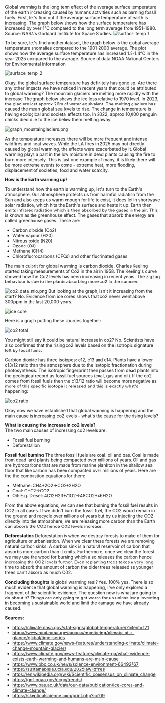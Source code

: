 
Global warming is the long term effect of the average surface temperature of the earth increasing caused by humans activities such as burning fossil fuels. First, let's find out if the average surface temperature of earth is increasing. The graph below shows how the surface temperature has increased by over 1°C compared to the long term average from 1951-1980. Source: NASA's Goddard Institute for Space Studies. 
![surface_temp_1](/assets/surface_temp_1.png)

To be sure, let's find another dataset, the graph below is the global average temperature anomalies compared to the 1901-2000 average. The plot shows how the average surface temperature has increased 1.2-1.4°C in the year 2025 compared to the average. Source of data NOAA National Centers for Environmental information.

![surface_temp_2](/assets/surface_temp_2.png)

Okay, the global surface temperature has definitely has gone up. Are there any other impacts we have noticed in recent years that could be attributed to global warming? The mountain glaciers are melting more rapidly with the increase The graph below shows the ice loss relative to 1970 level. In 2023, the glaciers lost approx 26m of water equivalent. The melting glaciers has caused the mean global sea levels to rise. The change in temperature is having ecological and societal effects too. In 2022, approx 10,000 penguin chicks died due to the ice below them melting away.

![graph_mountainglaciers.png](/assets/graph_mountainglaciers.png)

 As the temperature increases, there will be more frequent and intense wildfires and heat waves. While the LA fires in 2025 may not directly caused by global warming, the effects were exacerbated by it. Global warming plays a part in the low moisture in dead plants causing the fire to burn more intensely. This is just one example of many, it is likely there will be more extreme events to come - extreme heat, more flooding, displacement of societies, food and water scarcity. <br>
 
**How is the Earth warming up?**

To understand how the earth is warming up, let's turn to the Earth's atmosphere. 
Our atmosphere protects us from harmful radiation from the Sun and also keeps us warm enough for life to exist, it does let in shortwave solar radiation, which hits the Earth's surface and heats it up. Earth then emits infrared radiation which is then absorbed by the gases in the air. This is known as the greenhouse effect. The gases that absorb the energy are called greenhouse gases. These are:
- Carbon dioxide (Co2)
- Water vapour (H20)
- Nitrous oxide (N20)
- Ozone (O3)
- Methane (CH4)
- Chlorofluorocarbons (CFCs) and other fluorinated gases

The main culprit for global warming is carbon dioxide. Charles Keeling started taking measurements of Co2 in the air in 1958. The Keeling's curve showed how the Co2 levels has been increasing in recent years. The zigzag behaviour is due to the plants absorbing more co2 in the summer.

![co2_data_mlo.png](/assets/co2_data_mlo.png)
But looking at the graph, isn't it increasing from the start? No. Evidence from ice cores shows that co2 never went above 300ppm in the last 20,000 years. 

![ice core](/assets/ice_core.png)

Here is a graph putting these sources together:

![co2 total](/assets/co2_total.png)

You might still say it could be natural increase in co2? No. Scientists have also confirmed that the rising co2 levels based on the isotropic signature left by fossil fuels. 

Carbion dioxide has three isotopes: c12, c13 and c14. Plants have a lower c13/12 ratio than the atmosphere due to the isotopic fractionation during photosynthesis. The isotropic fingerprint then passes from dead plants into the geological record as fossil fuel sources (coal, gas and oil). If the co2 comes from fossil fuels then the c13/12 ratio will become more negative as more of this specific isotope is released and this is exactly what's happening:

![co2 ratio](/assets/co2_ratio.png)

Okay now we have established that global warming is happening and the main cause is increasing co2 levels - what's the cause for the rising levels? 

**What is causing the increase in co2 levels?** <br>
The two main causes of increasing co2 levels are:
- Fossil fuel burning
- Deforestation

**Fossil fuel burning**
The three fossil fuels are coal, oil and gas. Coal is made from dead land plants being compacted over millions of years. Oil and gas are hydrocarbons that are made from marine plankton in the shallow sea floor that like carbon has been compacted over millions of years. Here are the the combustion equations for them:
- Methane: CH4+2O2→CO2+2H2O
- Coal: C+O2→CO2
- Oil: E.g. Diesel: 4C12H23+71O2→48CO2+46H2O

From the above equations, we can see that burning the fossil fuel results in CO2 in all cases. If we didn't burn the fossil fuel, the CO2 would remain in the ground and recycle over millions of years but by us injecting the CO2 directly into the atmosphere, we are releasing more carbon than the Earth can absorb the CO2 hence CO2 levels increase.

**Deforestation**
Deforestation is when we destroy forests to make of them for agriculture or urbanisation. When we clear these forests we are removing natural carbon sinks. A carbon sink is a natural reservoir of carbon that absorbs more carbon than it emits. Furthermore, once we clear the forest we may use the wood for burning which also releases the carbon hence increasing the CO2 levels further. Even replanting trees takes a very long time to absorb the amount of carbon the older trees released as younger trees can't absorb as much CO2.

**Concluding thoughts**
Is global warming real? Yes. 100% yes. There is so much evidence that global warming is happening, I've only explored a fragment of the scientific evidence. The question now is what are going to do about it?  Things are only going to get worse for us unless keep investing in becoming a sustainable world and limit the damage we have already caused.


**Sources:** 
- https://climate.nasa.gov/vital-signs/global-temperature/?intent=121
- https://www.ncei.noaa.gov/access/monitoring/climate-at-a-glance/global/time-series
- https://www.climate.gov/news-features/understanding-climate/climate-change-mountain-glaciers
- https://www.climate.gov/news-features/climate-qa/what-evidence-exists-earth-warming-and-humans-are-main-cause
- https://www.bbc.co.uk/news/science-environment-66492767
- https://sustainablela.ucla.edu/2025lawildfires
- https://en.wikipedia.org/wiki/Scientific_consensus_on_climate_change
- https://gml.noaa.gov/ccgg/trends/
- https://www.bas.ac.uk/data/our-data/publication/ice-cores-and-climate-change/
- https://skepticalscience.com/print.php?r=109
